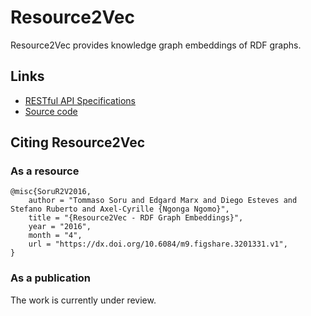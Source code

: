 # Resource2Vec
Resource2Vec provides knowledge graph embeddings of RDF graphs.

## Links

* [RESTful API Specifications](http://resource2vec.aksw.org/api/v0.1)
* [Source code](https://github.com/AKSW/Resource2Vec)

## Citing Resource2Vec

### As a resource

```
@misc{SoruR2V2016,
	author = "Tommaso Soru and Edgard Marx and Diego Esteves and Stefano Ruberto and Axel-Cyrille {Ngonga Ngomo}",
	title = "{Resource2Vec - RDF Graph Embeddings}",
	year = "2016",
	month = "4",
	url = "https://dx.doi.org/10.6084/m9.figshare.3201331.v1",
}
```

### As a publication

The work is currently under review.

